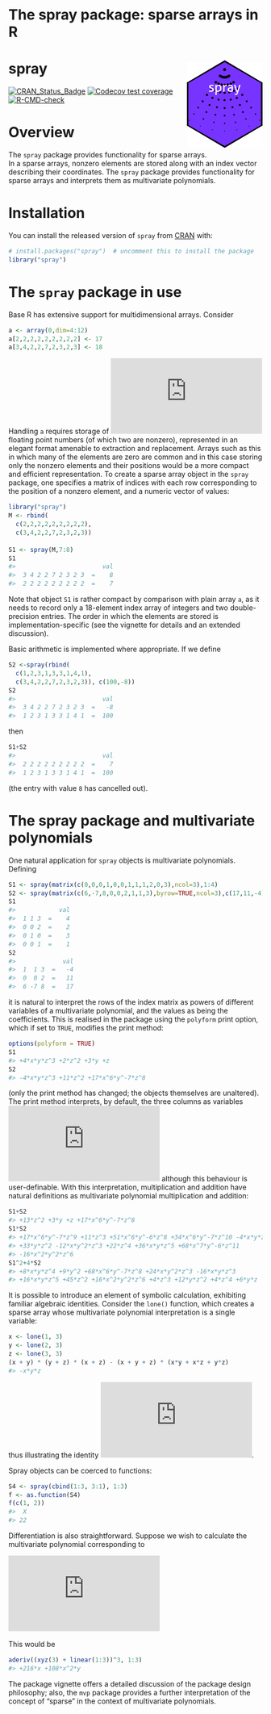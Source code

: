 The spray package: sparse arrays in R
================

<!-- README.md is generated from README.Rmd. Please edit that file -->

# spray <img src="man/figures/spray.png" width = "150" align="right" />

<!-- badges: start -->

[![CRAN_Status_Badge](https://www.r-pkg.org/badges/version/spray)](https://cran.r-project.org/package=spray)
[![Codecov test
coverage](https://app.codecov.io/gh/RobinHankin/spray/branch/master/graph/badge.svg)](https://app.codecov.io/gh/RobinHankin/spray/branch/master)
[![R-CMD-check](https://github.com/RobinHankin/spray/actions/workflows/R-CMD-check.yaml/badge.svg)](https://github.com/RobinHankin/spray/actions/workflows/R-CMD-check.yaml)
<!-- badges: end -->

# Overview

The `spray` package provides functionality for sparse arrays.  
In a sparse arrays, nonzero elements are stored along with an index
vector describing their coordinates. The `spray` package provides
functionality for sparse arrays and interprets them as multivariate
polynomials.

# Installation

You can install the released version of `spray` from
[CRAN](https://CRAN.R-project.org) with:

``` r
# install.packages("spray")  # uncomment this to install the package
library("spray")
```

# The `spray` package in use

Base R has extensive support for multidimensional arrays. Consider

``` r
a <- array(0,dim=4:12)
a[2,2,2,2,2,2,2,2,2] <- 17
a[3,4,2,2,7,2,3,2,3] <- 18
```

Handling `a` requires storage of
![\prod\_{i=4}^{12}i=79833600](https://latex.codecogs.com/png.latex?%5Cprod_%7Bi%3D4%7D%5E%7B12%7Di%3D79833600 "\prod_{i=4}^{12}i=79833600")
floating point numbers (of which two are nonzero), represented in an
elegant format amenable to extraction and replacement. Arrays such as
this in which many of the elements are zero are common and in this case
storing only the nonzero elements and their positions would be a more
compact and efficient representation. To create a sparse array object in
the `spray` package, one specifies a matrix of indices with each row
corresponding to the position of a nonzero element, and a numeric vector
of values:

``` r
library("spray")
M <- rbind(
  c(2,2,2,2,2,2,2,2,2),
  c(3,4,2,2,7,2,3,2,3))

S1 <- spray(M,7:8)
S1
#>                        val
#>  3 4 2 2 7 2 3 2 3  =    8
#>  2 2 2 2 2 2 2 2 2  =    7
```

Note that object `S1` is rather compact by comparison with plain array
`a`, as it needs to record only a 18-element index array of integers and
two double-precision entries. The order in which the elements are stored
is implementation-specific (see the vignette for details and an extended
discussion).

Basic arithmetic is implemented where appropriate. If we define

``` r
S2 <-spray(rbind(
  c(1,2,3,1,3,3,1,4,1),
  c(3,4,2,2,7,2,3,2,3)), c(100,-8))
S2
#>                        val
#>  3 4 2 2 7 2 3 2 3  =   -8
#>  1 2 3 1 3 3 1 4 1  =  100
```

then

``` r
S1+S2
#>                        val
#>  2 2 2 2 2 2 2 2 2  =    7
#>  1 2 3 1 3 3 1 4 1  =  100
```

(the entry with value `8` has cancelled out).

# The spray package and multivariate polynomials

One natural application for `spray` objects is multivariate polynomials.
Defining

``` r
S1 <- spray(matrix(c(0,0,0,1,0,0,1,1,1,2,0,3),ncol=3),1:4)
S2 <- spray(matrix(c(6,-7,8,0,0,2,1,1,3),byrow=TRUE,ncol=3),c(17,11,-4))
S1
#>            val
#>  1 1 3  =    4
#>  0 0 2  =    2
#>  0 1 0  =    3
#>  0 0 1  =    1
S2
#>             val
#>  1  1 3  =   -4
#>  0  0 2  =   11
#>  6 -7 8  =   17
```

it is natural to interpret the rows of the index matrix as powers of
different variables of a multivariate polynomial, and the values as
being the coefficients. This is realised in the package using the
`polyform` print option, which if set to `TRUE`, modifies the print
method:

``` r
options(polyform = TRUE)
S1
#> +4*x*y*z^3 +2*z^2 +3*y +z
S2
#> -4*x*y*z^3 +11*z^2 +17*x^6*y^-7*z^8
```

(only the print method has changed; the objects themselves are
unaltered). The print method interprets, by default, the three columns
as variables
![x,y,z](https://latex.codecogs.com/png.latex?x%2Cy%2Cz "x,y,z")
although this behaviour is user-definable. With this interpretation,
multiplication and addition have natural definitions as multivariate
polynomial multiplication and addition:

``` r
S1+S2
#> +13*z^2 +3*y +z +17*x^6*y^-7*z^8
S1*S2
#> +17*x^6*y^-7*z^9 +11*z^3 +51*x^6*y^-6*z^8 +34*x^6*y^-7*z^10 -4*x*y*z^4
#> +33*y*z^2 -12*x*y^2*z^3 +22*z^4 +36*x*y*z^5 +68*x^7*y^-6*z^11
#> -16*x^2*y^2*z^6
S1^2+4*S2
#> +8*x*y*z^4 +9*y^2 +68*x^6*y^-7*z^8 +24*x*y^2*z^3 -16*x*y*z^3
#> +16*x*y*z^5 +45*z^2 +16*x^2*y^2*z^6 +4*z^3 +12*y*z^2 +4*z^4 +6*y*z
```

It is possible to introduce an element of symbolic calculation,
exhibiting familiar algebraic identities. Consider the `lone()`
function, which creates a sparse array whose multivariate polynomial
interpretation is a single variable:

``` r
x <- lone(1, 3)
y <- lone(2, 3)
z <- lone(3, 3)
(x + y) * (y + z) * (x + z) - (x + y + z) * (x*y + x*z + y*z)
#> -x*y*z
```

thus illustrating the identity
![(x+y+z)(xy+xz+yz)=(x+y)(y+z)(x+z)+xyz](https://latex.codecogs.com/png.latex?%28x%2By%2Bz%29%28xy%2Bxz%2Byz%29%3D%28x%2By%29%28y%2Bz%29%28x%2Bz%29%2Bxyz "(x+y+z)(xy+xz+yz)=(x+y)(y+z)(x+z)+xyz").

Spray objects can be coerced to functions:

``` r
S4 <- spray(cbind(1:3, 3:1), 1:3)
f <- as.function(S4)
f(c(1, 2))
#>  X 
#> 22
```

Differentiation is also straightforward. Suppose we wish to calculate
the multivariate polynomial corresponding to

![\frac{\partial^6}{\partial x\\\partial^2y\\\partial^3z}
\left(xyz + x+2y+3z\right)^3.](https://latex.codecogs.com/png.latex?%5Cfrac%7B%5Cpartial%5E6%7D%7B%5Cpartial%20x%5C%2C%5Cpartial%5E2y%5C%2C%5Cpartial%5E3z%7D%0A%5Cleft%28xyz%20%2B%20x%2B2y%2B3z%5Cright%29%5E3. "\frac{\partial^6}{\partial x\,\partial^2y\,\partial^3z}
\left(xyz + x+2y+3z\right)^3.")

This would be

``` r
aderiv((xyz(3) + linear(1:3))^3, 1:3)
#> +216*x +108*x^2*y
```

The package vignette offers a detailed discussion of the package design
philosophy; also, the `mvp` package provides a further interpretation of
the concept of “sparse” in the context of multivariate polynomials.
